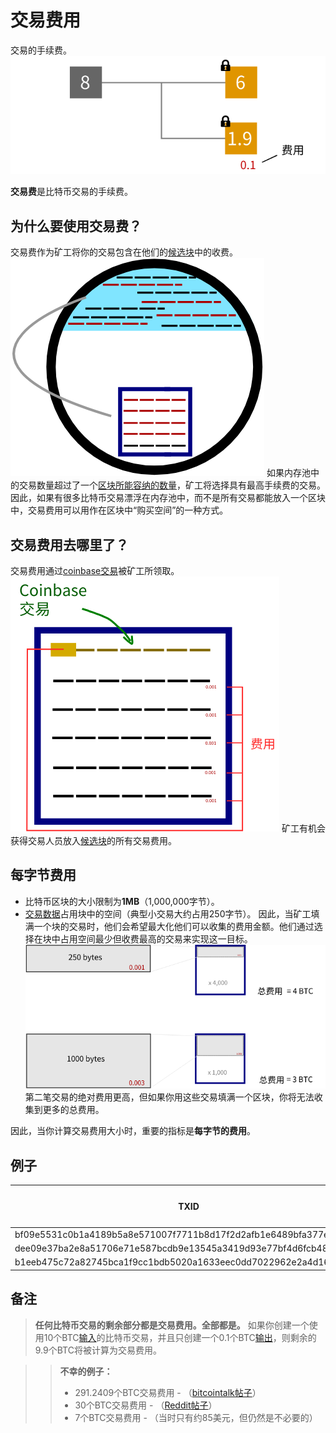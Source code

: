 # 交易费用
交易的手续费。
![Fess-1.png](img/Fees-1-svg.png)

**交易费**是比特币交易的手续费。

## 为什么要使用交易费？
交易费作为矿工将你的交易包含在他们的[候选块](../../Node/Candidate%20Block/Candidate%20Block.md)中的收费。
![Fess-2.png](img/Fees-2-svg.png)
如果内存池中的交易数量超过了一个[区块所能容纳的数量](../../Node/Memory%20Pool/Memory%20Pool.md)，矿工将选择具有最高手续费的交易。
因此，如果有很多比特币交易漂浮在内存池中，而不是所有交易都能放入一个区块中，交易费用可以用作在区块中“购买空间”的一种方式。

## 交易费用去哪里了？
交易费用通过[coinbase交易](../Coinbase%20Transaction/Coinbase%20Transaction.md)被矿工所领取。
![Fess-3.png](img/Fees-3-svg.png)
矿工有机会获得交易人员放入[候选块](../../Node/Candidate%20Block/Candidate%20Block.md)的所有交易费用。

## 每字节费用

* 比特币区块的大小限制为**1MB**（1,000,000字节）。
* [交易数据](../Transaction%20Data/Transaction%20Data.md)占用块中的空间（典型小交易大约占用250字节）。
因此，当矿工填满一个块的交易时，他们会希望最大化他们可以收集的费用金额。他们通过选择在块中占用空间最少但收费最高的交易来实现这一目标。
![Fess-4.png](img/Fees-4-svg.png)
第二笔交易的绝对费用更高，但如果你用这些交易填满一个区块，你将无法收集到更多的总费用。

因此，当你计算交易费用大小时，重要的指标是**每字节的费用**。

## 例子
|TXID|费用（BTC）|大小（字节）|费用/字节|
|---|---|---|---|
|bf09e5531c0b1a4189b5a8e571007f7711b8d17f2d2afb1e6489bfa377e18542|0.00067868|226|0.00000300|
|dee09e37ba2e8a51706e71e587bcdb9e13545a3419d93e77bf4d6fcb48a19745|0.00229300|2,290|0.00000100|
|b1eeb475c72a82745bca1f9cc1bdb5020a1633eec0dd7022962e2a4d162e7e05|0.00011300|225|0.00000050|

## 备注
>**任何比特币交易的剩余部分都是交易费用。全部都是。**
如果你创建一个使用10个BTC[输入](../Transaction/Transaction%20Data/Input/input.md)的比特币交易，并且只创建一个0.1个BTC[输出](../Transaction%20Data/output/output.md)，则剩余的9.9个BTC将被计算为交易费用。

>>**不幸的例子：**
>>* 291.2409个BTC交易费用 - （[bitcointalk帖子](https://bitcointalk.org/index.php?topic=1451924.0)）
>>* 30个BTC交易费用 - （[Reddit帖子](https://www.reddit.com/r/Bitcoin/comments/1eh57i/messed_up_transaction_feeplease_help/)）
>>* 7个BTC交易费用 - （当时只有约85美元，但仍然是不必要的）